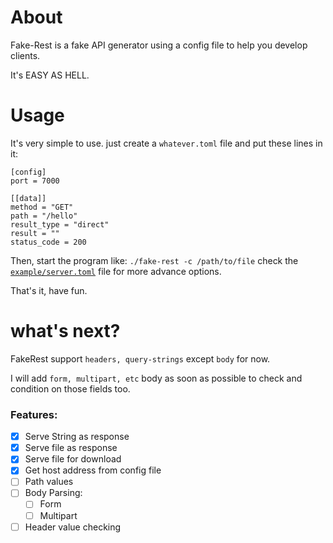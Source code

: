 # About
Fake-Rest is a fake API generator using a config file to help you develop clients.

It's EASY AS HELL.

# Usage
It's very simple to use. just create a `whatever.toml` file and put these lines in it:
```
[config]
port = 7000

[[data]]
method = "GET"
path = "/hello"
result_type = "direct"
result = ""
status_code = 200
```
Then, start the program like: 
`./fake-rest -c /path/to/file`
check the [`example/server.toml`](https://github.com/graymind75/fake-rest/blob/main/examples/server.toml) file for more advance options.

That's it, have fun.

# what's next?
FakeRest support `headers, query-strings` except `body` for now.

I will add `form, multipart, etc` body as soon as possible to check and condition on those fields too.

### Features:
- [x] Serve String as response
- [x] Serve file as response
- [x] Serve file for download
- [x] Get host address from config file
- [ ] Path values
- [ ] Body Parsing:
    - [ ] Form
    - [ ] Multipart
- [ ] Header value checking
